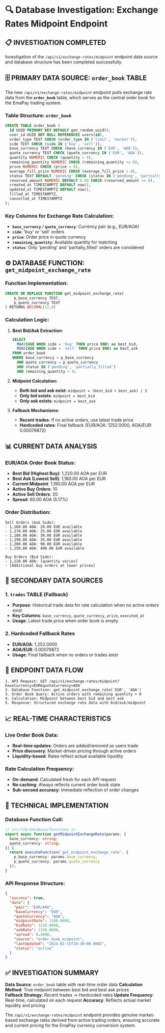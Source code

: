 # 🔍 Database Investigation: Exchange Rates Midpoint Endpoint

## 📋 **INVESTIGATION COMPLETED**

Investigation of the `/api/v1/exchange-rates/midpoint` endpoint data source and database structure has been completed successfully.

## 🗄️ **PRIMARY DATA SOURCE: `order_book` TABLE**

The new `/api/v1/exchange-rates/midpoint` endpoint pulls exchange rate data from the **`order_book`** table, which serves as the central order book for the EmaPay trading system.

### **Table Structure: `order_book`**

```sql
CREATE TABLE order_book (
  id UUID PRIMARY KEY DEFAULT gen_random_uuid(),
  user_id UUID NOT NULL REFERENCES users(id),
  order_type TEXT CHECK (order_type IN ('limit', 'market')),
  side TEXT CHECK (side IN ('buy', 'sell')),
  base_currency TEXT CHECK (base_currency IN ('EUR', 'AOA')),
  quote_currency TEXT CHECK (quote_currency IN ('EUR', 'AOA')),
  quantity NUMERIC CHECK (quantity > 0),
  remaining_quantity NUMERIC CHECK (remaining_quantity >= 0),
  price NUMERIC CHECK (price > 0),
  average_fill_price NUMERIC CHECK (average_fill_price > 0),
  status TEXT DEFAULT 'pending' CHECK (status IN ('pending', 'partially_filled', 'filled', 'cancelled', 'rejected')),
  reserved_amount NUMERIC DEFAULT 0.00 CHECK (reserved_amount >= 0),
  created_at TIMESTAMPTZ DEFAULT now(),
  updated_at TIMESTAMPTZ DEFAULT now(),
  filled_at TIMESTAMPTZ,
  cancelled_at TIMESTAMPTZ
);
```

### **Key Columns for Exchange Rate Calculation:**
- **`base_currency`** / **`quote_currency`**: Currency pair (e.g., EUR/AOA)
- **`side`**: 'buy' or 'sell' orders
- **`price`**: Order price in quote currency
- **`remaining_quantity`**: Available quantity for matching
- **`status`**: Only 'pending' and 'partially_filled' orders are considered

## ⚙️ **DATABASE FUNCTION: `get_midpoint_exchange_rate`**

### **Function Implementation:**
```sql
CREATE OR REPLACE FUNCTION get_midpoint_exchange_rate(
    p_base_currency TEXT,
    p_quote_currency TEXT
) RETURNS DECIMAL(12,8)
```

### **Calculation Logic:**

1. **Best Bid/Ask Extraction:**
   ```sql
   SELECT 
     MAX(CASE WHEN side = 'buy' THEN price END) as best_bid,
     MIN(CASE WHEN side = 'sell' THEN price END) as best_ask
   FROM order_book
   WHERE base_currency = p_base_currency
     AND quote_currency = p_quote_currency
     AND status IN ('pending', 'partially_filled')
     AND remaining_quantity > 0;
   ```

2. **Midpoint Calculation:**
   - **Both bid and ask exist**: `midpoint = (best_bid + best_ask) / 2`
   - **Only bid exists**: `midpoint = best_bid`
   - **Only ask exists**: `midpoint = best_ask`

3. **Fallback Mechanisms:**
   - **Recent trades**: If no active orders, use latest trade price
   - **Hardcoded rates**: Final fallback (EUR/AOA: 1252.0000, AOA/EUR: 0.00079872)

## 📊 **CURRENT DATA ANALYSIS**

### **EUR/AOA Order Book Status:**
- **Best Bid (Highest Buy)**: 1,220.00 AOA per EUR
- **Best Ask (Lowest Sell)**: 1,160.00 AOA per EUR
- **Current Midpoint**: 1,190.00 AOA per EUR
- **Active Buy Orders**: 10
- **Active Sell Orders**: 20
- **Spread**: 60.00 AOA (5.17%)

### **Order Distribution:**
```
Sell Orders (Ask Side):
- 1,160.00 AOA: 20.00 EUR available
- 1,170.00 AOA: 25.00 EUR available  
- 1,180.00 AOA: 30.00 EUR available
- 1,190.00 AOA: 35.00 EUR available
- 1,200.00 AOA: 90.00 EUR available
- 1,250.00 AOA: 400.00 EUR available

Buy Orders (Bid Side):
- 1,220.00 AOA: [quantity varies]
- [Additional buy orders at lower prices]
```

## 🔄 **SECONDARY DATA SOURCES**

### **1. `trades` TABLE (Fallback)**
- **Purpose**: Historical trade data for rate calculation when no active orders exist
- **Key Columns**: `base_currency`, `quote_currency`, `price`, `executed_at`
- **Usage**: Latest trade price when order book is empty

### **2. Hardcoded Fallback Rates**
- **EUR/AOA**: 1,252.0000
- **AOA/EUR**: 0.00079872
- **Usage**: Final fallback when no orders or trades exist

## 🎯 **ENDPOINT DATA FLOW**

```
1. API Request: GET /api/v1/exchange-rates/midpoint?baseCurrency=EUR&quoteCurrency=AOA
2. Database Function: get_midpoint_exchange_rate('EUR', 'AOA')
3. Order Book Query: Active orders with remaining quantity > 0
4. Calculation: Midpoint between best bid and best ask
5. Response: Structured exchange rate data with bid/ask/midpoint
```

## 📈 **REAL-TIME CHARACTERISTICS**

### **Live Order Book Data:**
- **Real-time updates**: Orders are added/removed as users trade
- **Price discovery**: Market-driven pricing through active orders
- **Liquidity-based**: Rates reflect actual available liquidity

### **Rate Calculation Frequency:**
- **On-demand**: Calculated fresh for each API request
- **No caching**: Always reflects current order book state
- **Sub-second accuracy**: Immediate reflection of order changes

## 🔧 **TECHNICAL IMPLEMENTATION**

### **Database Function Call:**
```typescript
// src/lib/database/functions.ts
export async function getMidpointExchangeRate(params: {
  base_currency: string;
  quote_currency: string;
}) {
  return executeFunction('get_midpoint_exchange_rate', {
    p_base_currency: params.base_currency,
    p_quote_currency: params.quote_currency
  });
}
```

### **API Response Structure:**
```json
{
  "success": true,
  "data": {
    "pair": "EUR/AOA",
    "baseCurrency": "EUR",
    "quoteCurrency": "AOA", 
    "midpointRate": 1190.0000,
    "bidRate": 1220.0000,
    "askRate": 1160.0000,
    "spread": 0.4000,
    "source": "order_book_midpoint",
    "lastUpdated": "2024-01-15T10:30:00.000Z",
    "status": "active"
  }
}
```

## ✅ **INVESTIGATION SUMMARY**

**Data Source**: `order_book` table with real-time order data
**Calculation Method**: True midpoint between best bid and best ask prices  
**Fallback Strategy**: Recent trades → Hardcoded rates
**Update Frequency**: Real-time, calculated on each request
**Accuracy**: Reflects actual market liquidity and pricing

The `/api/v1/exchange-rates/midpoint` endpoint provides genuine market-based exchange rates derived from active trading orders, ensuring accurate and current pricing for the EmaPay currency conversion system.
